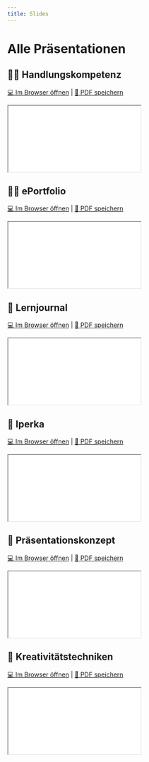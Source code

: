 ```yaml
---
title: Slides
---
```


# Alle Präsentationen

## :mechanic: Handlungskompetenz

[:computer: Im Browser öffnen](pathname:///slides/handlungskompetenz) | [:floppy_disk: PDF speichern](pathname:///slides/handlungskompetenz.pdf)

<iframe src="/bbzbl-modul-431/slides/handlungskompetenz"></iframe>

## :artist: ePortfolio

[:computer: Im Browser öffnen](pathname:///slides/eportfolio) | [:floppy_disk: PDF speichern](pathname:///slides/eportfolio.pdf)

<iframe src="/bbzbl-modul-431/slides/eportfolio"></iframe>

## :book: Lernjournal

[:computer: Im Browser öffnen](pathname:///slides/lernjournal) | [:floppy_disk: PDF speichern](pathname:///slides/lernjournal.pdf)

<iframe src="/bbzbl-modul-431/slides/lernjournal"></iframe>

## :compass: Iperka

[:computer: Im Browser öffnen](pathname:///slides/iperka) | [:floppy_disk: PDF speichern](pathname:///slides/iperka.pdf)

<iframe src="/bbzbl-modul-431/slides/iperka"></iframe>

## :compass: Präsentationskonzept

[:computer: Im Browser öffnen](pathname:///slides/praesentationskonzept) | [:floppy_disk: PDF speichern](pathname:///slides/praesentationskonzept.pdf)

<iframe src="/bbzbl-modul-431/slides/praesentationskonzept"></iframe>

## :compass: Kreativitätstechniken

[:computer: Im Browser öffnen](pathname:///slides/kreativitaetstechniken) | [:floppy_disk: PDF speichern](pathname:///slides/kreativitaetstechniken.pdf)

<iframe src="/bbzbl-modul-431/slides/kreativitaetstechniken"></iframe>
